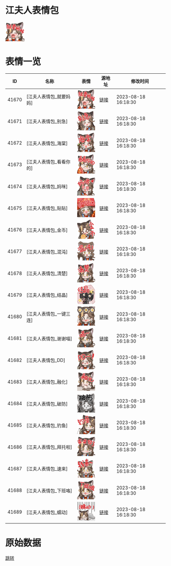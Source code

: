 # 江夫人表情包

<img src="./cover.png" height="60" alt="cover" />

# 表情一览

|ID|名称|表情|源地址|修改时间|
|----|----|----|----|----|
|41670|[江夫人表情包_就要妈妈]|<img src="./pic/041670_%5B江夫人表情包_就要妈妈%5D.png" height="60" alt="就要妈妈"/>|[链接](https://i0.hdslb.com/bfs/garb/f1836fdbdc350cdcc9abc6c0d42ec1db62264588.png)|2023-08-18 16:18:30|
|41671|[江夫人表情包_别急]|<img src="./pic/041671_%5B江夫人表情包_别急%5D.png" height="60" alt="别急"/>|[链接](https://i0.hdslb.com/bfs/garb/777b302e8f093526a0f23cac6b8e1450720bf67f.png)|2023-08-18 16:18:30|
|41672|[江夫人表情包_海棠]|<img src="./pic/041672_%5B江夫人表情包_海棠%5D.png" height="60" alt="海棠"/>|[链接](https://i0.hdslb.com/bfs/garb/3e0116a88144d39e88fcfb7523d020b199bf4375.png)|2023-08-18 16:18:30|
|41673|[江夫人表情包_看看你的]|<img src="./pic/041673_%5B江夫人表情包_看看你的%5D.png" height="60" alt="看看你的"/>|[链接](https://i0.hdslb.com/bfs/garb/df3d97ff2e52ff9fca4890b012a1e379ac24be02.png)|2023-08-18 16:18:30|
|41674|[江夫人表情包_妈咪]|<img src="./pic/041674_%5B江夫人表情包_妈咪%5D.png" height="60" alt="妈咪"/>|[链接](https://i0.hdslb.com/bfs/garb/2d1b6ad4403e409e9e038399c4326d5995703eab.png)|2023-08-18 16:18:30|
|41675|[江夫人表情包_贴贴]|<img src="./pic/041675_%5B江夫人表情包_贴贴%5D.png" height="60" alt="贴贴"/>|[链接](https://i0.hdslb.com/bfs/garb/dc6405b92234357c19e009cfd761d77ab9e24cc6.png)|2023-08-18 16:18:30|
|41676|[江夫人表情包_金币]|<img src="./pic/041676_%5B江夫人表情包_金币%5D.png" height="60" alt="金币"/>|[链接](https://i0.hdslb.com/bfs/garb/b2ef2fde3cca52058bfeb8cefc7a9239210199f4.png)|2023-08-18 16:18:30|
|41677|[江夫人表情包_混沌]|<img src="./pic/041677_%5B江夫人表情包_混沌%5D.png" height="60" alt="混沌"/>|[链接](https://i0.hdslb.com/bfs/garb/7fbfd870fe744e18187966f361b0c24f532eeca8.png)|2023-08-18 16:18:30|
|41678|[江夫人表情包_清楚]|<img src="./pic/041678_%5B江夫人表情包_清楚%5D.png" height="60" alt="清楚"/>|[链接](https://i0.hdslb.com/bfs/garb/bc9d45173cbe7378c4e0446ca527b57416b077e3.png)|2023-08-18 16:18:30|
|41679|[江夫人表情包_结晶]|<img src="./pic/041679_%5B江夫人表情包_结晶%5D.png" height="60" alt="结晶"/>|[链接](https://i0.hdslb.com/bfs/garb/51c614d0aec3be49c1634c1bfcd978e7959f9cd3.png)|2023-08-18 16:18:30|
|41680|[江夫人表情包_一键三连]|<img src="./pic/041680_%5B江夫人表情包_一键三连%5D.png" height="60" alt="一键三连"/>|[链接](https://i0.hdslb.com/bfs/garb/79b9f12a1f6d8dfb04d1246c2dbe97329936313e.png)|2023-08-18 16:18:30|
|41681|[江夫人表情包_谢谢喵]|<img src="./pic/041681_%5B江夫人表情包_谢谢喵%5D.png" height="60" alt="谢谢喵"/>|[链接](https://i0.hdslb.com/bfs/garb/f5f952fd8dc64d6fc51dfd007467917ed65f11c3.png)|2023-08-18 16:18:30|
|41682|[江夫人表情包_DD]|<img src="./pic/041682_%5B江夫人表情包_DD%5D.png" height="60" alt="DD"/>|[链接](https://i0.hdslb.com/bfs/garb/e4c0241a6b89bdf5f0425ed6d806dbd9710e2951.png)|2023-08-18 16:18:30|
|41683|[江夫人表情包_融化]|<img src="./pic/041683_%5B江夫人表情包_融化%5D.png" height="60" alt="融化"/>|[链接](https://i0.hdslb.com/bfs/garb/8ed19ea42e6ba21ce87a7b9ad37fbefac09ec368.png)|2023-08-18 16:18:30|
|41684|[江夫人表情包_破防]|<img src="./pic/041684_%5B江夫人表情包_破防%5D.png" height="60" alt="破防"/>|[链接](https://i0.hdslb.com/bfs/garb/749e471bb4f53bafa3ecdc6b6d6266893196eca6.png)|2023-08-18 16:18:30|
|41685|[江夫人表情包_钓鱼]|<img src="./pic/041685_%5B江夫人表情包_钓鱼%5D.png" height="60" alt="钓鱼"/>|[链接](https://i0.hdslb.com/bfs/garb/59492d05e2ede4221b74b018ccdcec2c2f2ab5f8.png)|2023-08-18 16:18:30|
|41686|[江夫人表情包_拜托啦]|<img src="./pic/041686_%5B江夫人表情包_拜托啦%5D.png" height="60" alt="拜托啦"/>|[链接](https://i0.hdslb.com/bfs/garb/464e0f674b26dfd650ca19e4827fc7d60efaac19.png)|2023-08-18 16:18:30|
|41687|[江夫人表情包_速来]|<img src="./pic/041687_%5B江夫人表情包_速来%5D.png" height="60" alt="速来"/>|[链接](https://i0.hdslb.com/bfs/garb/003e7bd97c0ba0fcb87c04bb7a23af41ef6611a7.png)|2023-08-18 16:18:30|
|41688|[江夫人表情包_下班咯]|<img src="./pic/041688_%5B江夫人表情包_下班咯%5D.png" height="60" alt="下班咯"/>|[链接](https://i0.hdslb.com/bfs/garb/cfb61757f742effa3f56dade433940bd82d2f593.png)|2023-08-18 16:18:30|
|41689|[江夫人表情包_蠕动]|<img src="./pic/041689_%5B江夫人表情包_蠕动%5D.png" height="60" alt="蠕动"/>|[链接](https://i0.hdslb.com/bfs/garb/fe5ce59f02864e4e6c049e4c6f5dc296d4ea62d4.png)|2023-08-18 16:18:30|

# 原始数据

[跳转](./raw.json)

